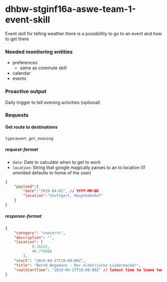 # dhbw-stginf16a-aswe-team-1-event-skill
Event skill for telling weather there is a possibillity to go to an event and how to get there

### Needed monitoring entities
 - preferences
    - same as commute skill
 - calendar
 - events

### Proactive output
Daily trigger to tell evening activities (optional)

### Requests

#### Get route to destinations
`type`:`event_get_evening`

##### request-format
 - `date`: Date to calculate when to get to work
 - `location`: String that google magically parses to an to location (If ommited defaults to home of the user)

```json
{
    "payload":{
        "date":"2019-04-01", // YYYY-MM-DD
        "location":"Stuttgart, Hauptbahnhof"
    }
}

```
##### response-format 
```json
{
    "category": "concerts",
    "description": "",
    "location": [
            9.16122,
            48.770088
        ],
    "start": "2019-04-27T19:00:00Z",
    "title": "Bernd Begemann - Der elektrische Liedermacher",
    "realStartTime": "2019-04-27T18:00:00Z" // latest time to leave towards the event
}
```